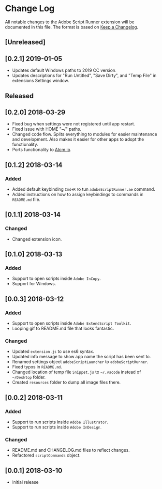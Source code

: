 # Change Log

All notable changes to the Adobe Script Runner extension will be documented in this file. The format is based on [Keep a Changelog](http://keepachangelog.com/en/1.0.0/).

## [Unreleased]

## [0.2.1] 2019-01-05

- Updates default Windows paths to 2019 CC version.
- Updates descriptions for "Run Untitled", "Save Dirty", and "Temp File" in extensions Settings window.

## Released

## [0.2.0] 2018-03-29

- Fixed bug when settings were not registered until app restart.
- Fixed issue with HOME "~/" paths.
- Changed code flow. Splits everything to modules for easier maintenance and development. Also makes it easier for other apps to adopt the functionality.
- Ports functionality to [Atom.io](https://atom.io/packages/adobe-script-runner).

## [0.1.2] 2018-03-14

### Added

- Added default keybinding `Cmd+R` ro tun `adobeScriptRunner.ae` command.
- Added instructions on how to assign keybindings to commands in `README.md` file.

## [0.1.1] 2018-03-14

### Changed

- Changed extension icon.

## [0.1.0] 2018-03-13

### Added

- Support to open scripts inside `Adobe InCopy`.
- Support for Windows.

## [0.0.3] 2018-03-12

### Added

- Support to open scripts inside `Adobe ExtendScript Toolkit`.
- Looping gif to README.md file that looks fantastic.
 
### Changed

- Updated `extension.js` to use es6 syntax.
- Updated info message to show app name the script has been sent to.
- Renamed settings object `adobeScriptLauncher` to `adobeScriptRunner`.
- Fixed typos in `README.md`.
- Changed location of temp file `Snippet.js` to `~/.vscode` instead of `~/Desktop` folder.
- Created `resources` folder to dump all image files there.

## [0.0.2] 2018-03-11

### Added

- Support to run scripts inside `Adobe Illustrator`.
- Support to run scripts inside `Adobe InDesign`.

### Changed

- README.md and CHANGELOG.md files to reflect changes.
- Refactored `scriptCommands` object.

## [0.0.1] 2018-03-10

- Initial release
